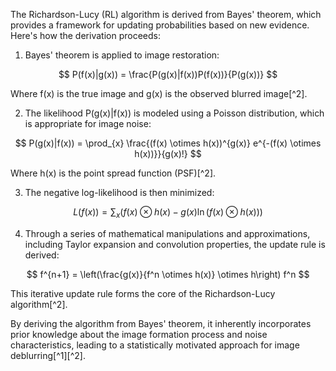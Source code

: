 
The Richardson-Lucy (RL) algorithm is derived from Bayes' theorem, which provides a framework for updating probabilities based on new evidence. Here's how the derivation proceeds:

1. Bayes' theorem is applied to image restoration:

$$
P(f(x)|g(x)) = \frac{P(g(x)|f(x))P(f(x))}{P(g(x))}
$$

Where f(x) is the true image and g(x) is the observed blurred image[^2].

2. The likelihood P(g(x)|f(x)) is modeled using a Poisson distribution, which is appropriate for image noise:

$$
P(g(x)|f(x)) = \prod_{x} \frac{(f(x) \otimes h(x))^{g(x)} e^{-(f(x) \otimes h(x))}}{g(x)!}
$$

Where h(x) is the point spread function (PSF)[^2].

3. The negative log-likelihood is then minimized:

$$
L(f(x)) = \sum_{x} (f(x) \otimes h(x) - g(x) \ln(f(x) \otimes h(x)))
$$

4. Through a series of mathematical manipulations and approximations, including Taylor expansion and convolution properties, the update rule is derived:

$$
f^{n+1} = \left(\frac{g(x)}{f^n \otimes h(x)} \otimes h\right) f^n
$$

This iterative update rule forms the core of the Richardson-Lucy algorithm[^2].

By deriving the algorithm from Bayes' theorem, it inherently incorporates prior knowledge about the image formation process and noise characteristics, leading to a statistically motivated approach for image deblurring[^1][^2].
